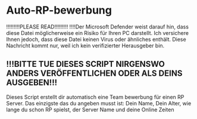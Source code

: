 # Auto-RP-bewerbung
!!!!!!!!!PLEASE READ!!!!!!!!!
!!!!Der Microsoft Defender weist darauf hin, dass diese Datei möglicherweise ein Risiko für Ihren PC darstellt. Ich versichere Ihnen jedoch, dass diese Datei keinen Virus oder ähnliches enthält. Diese Nachricht kommt nur, weil ich kein verifizierter Herausgeber bin.

!!!BITTE TUE DIESES SCRIPT NIRGENSWO ANDERS VERÖFFENTLICHEN ODER ALS DEINS AUSGEBEN!!!
----------
Dieses Script erstellt dir automatisch eine Team bewerbung für einen RP Server. Das einzigste das du angeben musst ist: Dein Name, Dein Alter, wie lange du schon RP spielst, der Server Name und deine Online Zeiten





